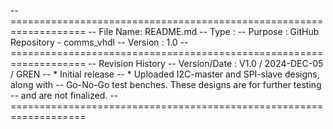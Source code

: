 --===================================================================
-- File Name: README.md
-- Type     : 
-- Purpose  : GitHub Repository - comms_vhdl
-- Version  : 1.0
--===================================================================
-- Revision History
-- Version/Date : V1.0 / 2024-DEC-05 / GREN
--		* Initial release
--    * Uploaded I2C-master and SPI-slave designs, along with
--    Go-No-Go test benches. These designs are for further testing
--    and are not finalized.
--===================================================================
